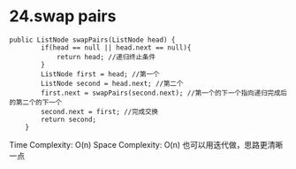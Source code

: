 # 24.swap pairs

```
public ListNode swapPairs(ListNode head) {
        if(head == null || head.next == null){
            return head; //递归终止条件
        }
        ListNode first = head; //第一个
        ListNode second = head.next; //第二个
        first.next = swapPairs(second.next); //第一个的下一个指向递归完成后的第二个的下一个
        second.next = first; //完成交换
        return second;
    }
```
Time Complexity: O(n)
Space Complexity: O(n)    也可以用迭代做，思路更清晰一点



